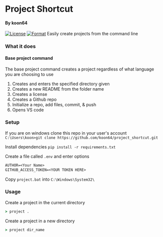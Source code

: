 # Project Shortcut 
#### By koon64 
[![License](https://img.shields.io/github/license/koon64/project_shortcut)](https://github.com/koon64/project_shortcut)
[![Format](https://camo.githubusercontent.com/28a51fe3a2c05048d8ca8ecd039d6b1619037326/68747470733a2f2f696d672e736869656c64732e696f2f62616467652f636f64652532307374796c652d626c61636b2d3030303030302e737667)](https://github.com/psf/black)
Easily create projects from the command line

### What it does

#### Base project command
The base project command creates a project regardless of what language you are choosing to use

1. Creates and enters the specified directory given
2. Creates a new README from the folder name
3. Creates a license
4. Creates a Github repo
3. Initialize a repo, add files, commit, & push
4. Opens VS code 

### Setup

If you are on windows clone this repo in your user's account
`C:\Users\koon>git clone https://github.com/koon64/project_shortcut.git`

Install dependencies
`pip install -r requirements.txt`

Create a file called `.env` and enter options
```txt
AUTHOR=<Your Name>
GITHUB_ACCESS_TOKEN=<YOUR TOKEN HERE>
```

Copy `project.bat` into `C:\Windows\System32\`

### Usage

Create a project in the current directory
```cmd
> project .
```

Create a project in a new directory
```cmd
> project dir_name
```

